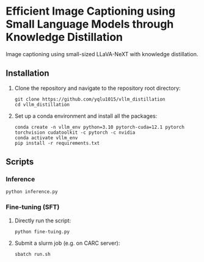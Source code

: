 # Efficient Image Captioning using Small Language Models through Knowledge Distillation
Image captioning using small-sized LLaVA-NeXT with knowledge distillation.

## Installation
1. Clone the repository and navigate to the repository root directory:
    ```angular2html
    git clone https://github.com/yqlu1015/vllm_distillation
    cd vllm_distillation
    ```
2. Set up a conda environment and install all the packages:
    ```angular2html
    conda create -n vllm_env python=3.10 pytorch-cuda=12.1 pytorch torchvision cudatoolkit -c pytorch -c nvidia
    conda activate vllm_env
    pip install -r requirements.txt
    ```
## Scripts
### Inference
```angular2html
python inference.py
```

### Fine-tuning (SFT)
1. Directly run the script:
   ```angular2html
   python fine-tuing.py
   ```
2. Submit a slurm job (e.g. on CARC server):
   ```angular2html
   sbatch run.sh
   ```